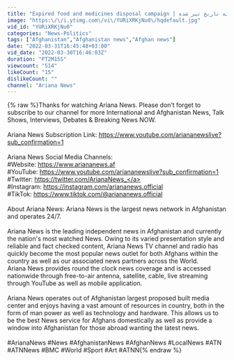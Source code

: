 ```yaml
---
title: "Expired food and medicines disposal campaign | کمپاین از بین بردن مواد غذایی و ادویه تاریخ تیر شده"
image: "https:\/\/i.ytimg.com\/vi\/YURiXRKjNu0\/hqdefault.jpg"
vid_id: "YURiXRKjNu0"
categories: "News-Politics"
tags: ["Afghanistan","Afghanistan news","Afghan news"]
date: "2022-03-31T16:45:48+03:00"
vid_date: "2022-03-30T16:46:03Z"
duration: "PT2M15S"
viewcount: "514"
likeCount: "15"
dislikeCount: ""
channel: "Ariana News"
---
```

{% raw %}Thanks for watching Ariana News. Please don’t forget to subscribe to our channel for more International and Afghanistan News, Talk Shows, Interviews, Debates &amp; Breaking News NOW.<br /><br />Ariana News Subscription Link: <a rel="nofollow" target="blank" href="https://www.youtube.com/ariananewslive?sub_confirmation=1">https://www.youtube.com/ariananewslive?sub_confirmation=1</a><br /><br />Ariana News Social Media Channels:<br />#Website: <a rel="nofollow" target="blank" href="https://www.ariananews.af">https://www.ariananews.af</a><br />#YouTube: <a rel="nofollow" target="blank" href="https://www.youtube.com/ariananewslive?sub_confirmation=1">https://www.youtube.com/ariananewslive?sub_confirmation=1</a><br />#Twitter: <a rel="nofollow" target="blank" href="https://twitter.com/ArianaNews_">https://twitter.com/ArianaNews_</a><br />#Instagram: <a rel="nofollow" target="blank" href="https://instagram.com/ariananews.official">https://instagram.com/ariananews.official</a><br />#TikTok: <a rel="nofollow" target="blank" href="https://www.tiktok.com/@ariananews.official">https://www.tiktok.com/@ariananews.official</a><br /><br />About Ariana News: Ariana News is the largest news network in Afghanistan and operates 24/7. <br /><br />Ariana News is the leading independent news in Afghanistan and currently the nation's most watched News. Owing to its varied presentation style and reliable and fact checked content, Ariana News TV channel and radio has quickly become the most popular news outlet for both Afghans within the country as well as our associated news partners across the World.<br />Ariana News provides round the clock news coverage and is accessed nationwide through free-to-air antenna, satellite, cable, live streaming through YouTube as well as mobile application.<br /><br />Ariana News operates out of Afghanistan largest proposed built media center and enjoys having a vast amount of resources in country, both in the form of man power as well as technology and hardware. This allows us to be the best News service for Afghans domestically as well as provide a window into Afghanistan for those abroad wanting the latest news.<br /><br />#ArianaNews #News #AfghanistanNews #AfghanNews #LocalNews #ATN #ATNNews #BMC #World #Sport #Art #ATNN{% endraw %}
